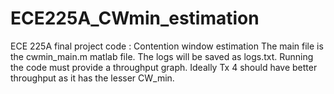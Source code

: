 # ECE225A_CWmin_estimation
ECE 225A final project code : Contention window estimation 
The main file is the cwmin_main.m matlab file. The logs will be saved as logs.txt.
Running the code must provide a throughput graph. Ideally Tx 4 should have better throughput as it has the lesser CW_min.
